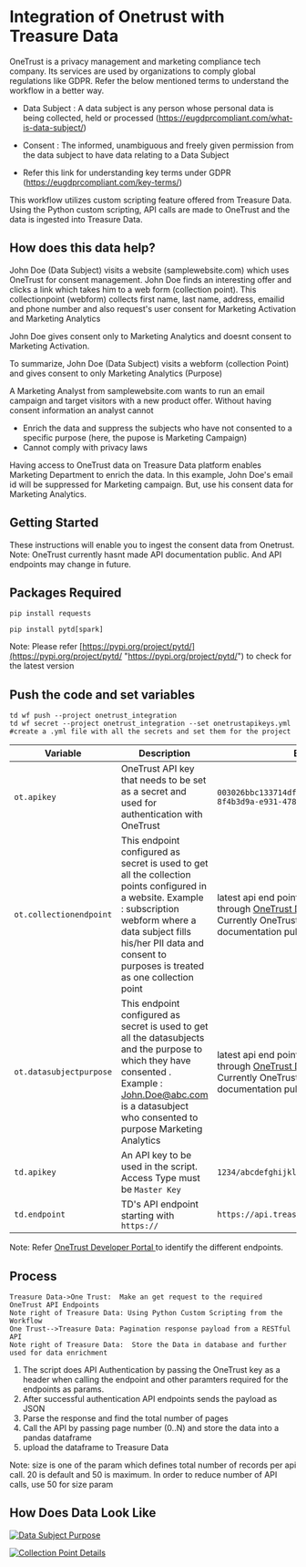 # Integration of Onetrust with Treasure Data 

 OneTrust is a privacy management and marketing compliance tech company. Its services are used by organizations to comply global regulations like GDPR.
 Refer the below mentioned terms to understand the workflow in a better way.

-  Data Subject :  A data subject is any person whose personal data is being collected, held or processed (https://eugdprcompliant.com/what-is-data-subject/) 

- Consent : The informed, unambiguous and freely given permission from the data subject to have data relating to a Data Subject

- Refer this link for understanding key terms under GDPR (https://eugdprcompliant.com/key-terms/)

This workflow utilizes custom scripting feature offered from Treasure Data. Using the Python custom scripting, API calls are made to OneTrust and the data is ingested into Treasure Data.

## How does this data help?
 John Doe (Data Subject) visits a website (samplewebsite.com) which uses OneTrust for consent management. John Doe finds an interesting offer and clicks a link which takes him to a web form (collection point). This collectionpoint (webform) collects first name, last name, address, emailid and phone number and also request's  user consent  for Marketing Activation  and Marketing Analytics

 John Doe gives consent only to Marketing Analytics and  doesnt consent to Marketing Activation.

 To summarize, John Doe (Data Subject) visits a webform (collection Point) and gives consent to only Marketing Analytics (Purpose)

 A Marketing Analyst from samplewebsite.com wants to run an email campaign and target visitors with a new product offer.
 Without having consent information an analyst cannot
 -  Enrich the data and suppress the subjects who have not consented to a specific purpose (here, the pupose is Marketing Campaign)
 -  Cannot comply with privacy laws 

Having access to OneTrust data on Treasure Data platform enables Marketing Department to enrich the data. In this example, John Doe's email id will be suppressed  for Marketing campaign. But, use his consent data for Marketing Analytics.

## Getting Started
These instructions will enable you to ingest the consent data from Onetrust.
Note: OneTrust currently hasnt made API documentation public. And API endpoints may change in future.

## Packages Required 

`pip install requests `

 `pip install pytd[spark] ` 

Note: Please refer [https://pypi.org/project/pytd/](https://pypi.org/project/pytd/ "https://pypi.org/project/pytd/") to check for the latest version

## Push the code and set variables
```
td wf push --project onetrust_integration
td wf secret --project onetrust_integration --set onetrustapikeys.yml #create a .yml file with all the secrets and set them for the project  

```
|  Variable  | Description   | Example   |
| ------------ | ------------ | ------------ |
| `ot.apikey`  |  OneTrust API key that needs to be set as a secret and used for authentication with OneTrust  |  `003026bbc133714df1834b8638bb496e-8f4b3d9a-e931-478d-a994-28a725159ab9` |
| `ot.collectionendpoint`   | This endpoint configured as secret is used to get all the collection points configured in a website. Example : subscription webform where a data subject fills his/her PII data and consent to purposes is treated as one collection point | latest api end point details can be accesed through [OneTrust Developer Portal](https://developer.onetrust.com/consent-manager "OneTrust Developer Portal") .  Currently OneTrust hasnt made API documentation public.    |
| `ot.datasubjectpurpose`| This endpoint configured as secret is used to get all the datasubjects and the purpose to which they have consented . Example : John.Doe@abc.com is a datasubject who consented to purpose Marketing Analytics | latest api end point details can be accesed through [OneTrust Developer Portal](https://developer.onetrust.com/consent-manager "OneTrust Developer Portal") .  Currently OneTrust hasnt made API documentation public.  |
| `td.apikey` | An API key to be used in the script. Access Type must be `Master Key` | `1234/abcdefghijklmnopqrstuvwxyz1234567890` |
|`td.endpoint`| TD's API endpoint starting with `https:// ` | `https://api.treasuredata.com` | 

Note: Refer [OneTrust Developer Portal ](https://developer.onetrust.com "OneTrust Developer Portal ") to identify the different endpoints. 

## Process 

```seq
Treasure Data->One Trust:  Make an get request to the required OneTrust API Endpoints 
Note right of Treasure Data: Using Python Custom Scripting from the Workflow  
One Trust-->Treasure Data: Pagination response payload from a RESTful API
Note right of Treasure Data:  Store the Data in database and further used for data enrichment 

```

1. The script does API Authentication by passing the OneTrust key as a header when calling the endpoint and other paramters required for the endpoints as params.
2. After successful authentication API endpoints sends the payload as JSON
3. Parse the response and find the total number of pages 
4. Call the API by passing page number (0..N) and store the data into a pandas dataframe 
5. upload the dataframe to Treasure Data

Note: size is one of the param which defines total number of records per api call. 20 is default and 50 is maximum. In order to reduce number of API calls, use 50 for size param 


## How Does Data Look Like 

[![Data Subject Purpose](https://drive.google.com/drive/folders/1wVLCJBpDLJjzY5dmaaqZ6sajttvdb4HZ "Data Subject Purpose")](https://drive.google.com/drive/folders/1wVLCJBpDLJjzY5dmaaqZ6sajttvdb4HZ "Data Subject Purpose")



[![Collection Point Details](https://drive.google.com/drive/folders/1wVLCJBpDLJjzY5dmaaqZ6sajttvdb4HZ "Collection Point Details")](https://drive.google.com/drive/folders/1wVLCJBpDLJjzY5dmaaqZ6sajttvdb4HZ "Collection Point Details")


